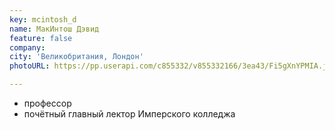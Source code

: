 ```yaml
---
key: mcintosh_d
name: МакИнтош Дэвид
feature: false
company: 
city: 'Великобритания, Лондон'
photoURL: https://pp.userapi.com/c855332/v855332166/3ea43/Fi5gXnYPMIA.jpg

---
```


- профессор
- почётный главный лектор Имперского колледжа